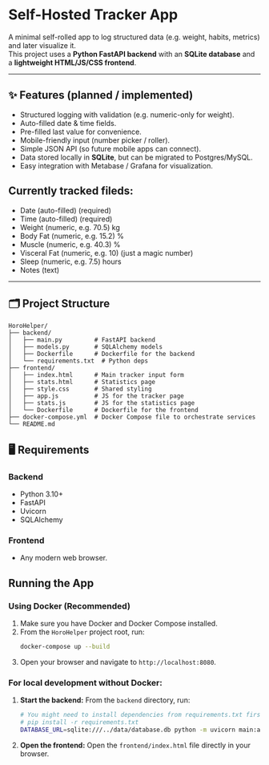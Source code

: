 # Self-Hosted Tracker App

A minimal self-rolled app to log structured data (e.g. weight, habits, metrics) and later visualize it.  
This project uses a **Python FastAPI backend** with an **SQLite database** and a **lightweight HTML/JS/CSS frontend**.

---

## ✨ Features (planned / implemented)
- Structured logging with validation (e.g. numeric-only for weight).
- Auto-filled date & time fields.
- Pre-filled last value for convenience.
- Mobile-friendly input (number picker / roller).
- Simple JSON API (so future mobile apps can connect).
- Data stored locally in **SQLite**, but can be migrated to Postgres/MySQL.
- Easy integration with Metabase / Grafana for visualization.


## Currently tracked fileds:
- Date (auto-filled) (required)
- Time (auto-filled) (required)
- Weight (numeric, e.g. 70.5) kg
- Body Fat (numeric, e.g. 15.2) %
- Muscle (numeric, e.g. 40.3) %
- Visceral Fat (numeric, e.g. 10) (just a magic number)
- Sleep (numeric, e.g. 7.5) hours
- Notes (text)

---

## 🗂 Project Structure
```
HoroHelper/
├── backend/
│   ├── main.py         # FastAPI backend
│   ├── models.py       # SQLAlchemy models
│   ├── Dockerfile      # Dockerfile for the backend
│   └── requirements.txt  # Python deps
├── frontend/
│   ├── index.html      # Main tracker input form
│   ├── stats.html      # Statistics page
│   ├── style.css       # Shared styling
│   ├── app.js          # JS for the tracker page
│   ├── stats.js        # JS for the statistics page
│   └── Dockerfile      # Dockerfile for the frontend
├── docker-compose.yml  # Docker Compose file to orchestrate services
└── README.md
```

## 🖥 Requirements

### Backend
- Python 3.10+
- FastAPI
- Uvicorn
- SQLAlchemy

### Frontend
- Any modern web browser.

## Running the App

### Using Docker (Recommended)
1. Make sure you have Docker and Docker Compose installed.
2. From the `HoroHelper` project root, run:
    ```bash
    docker-compose up --build
    ```
3. Open your browser and navigate to `http://localhost:8080`.

### For local development without Docker:
1. **Start the backend:** From the `backend` directory, run:
    ```bash
    # You might need to install dependencies from requirements.txt first
    # pip install -r requirements.txt
    DATABASE_URL=sqlite:///../data/database.db python -m uvicorn main:app --reload --port 8000
    ```
2. **Open the frontend:** Open the `frontend/index.html` file directly in your browser.
